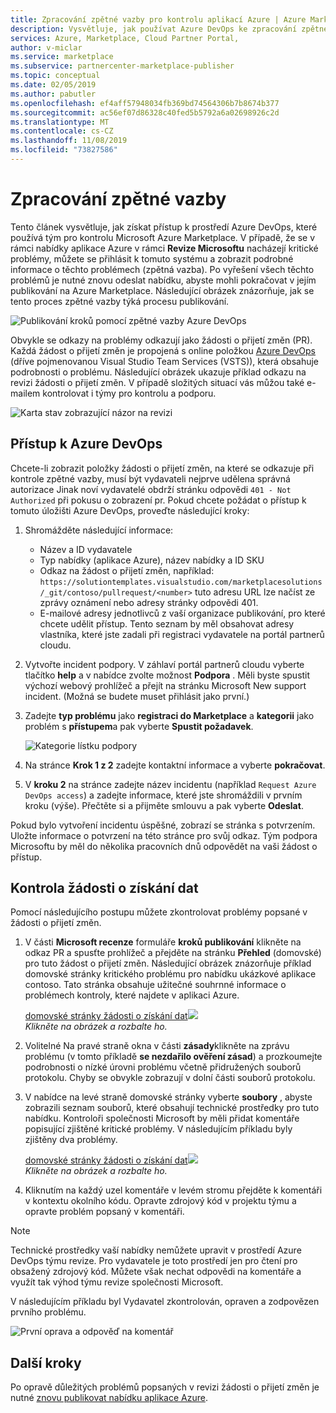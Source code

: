 ```yaml
---
title: Zpracování zpětné vazby pro kontrolu aplikací Azure | Azure Marketplace
description: Vysvětluje, jak používat Azure DevOps ke zpracování zpětné vazby k nabídkám aplikací Azure pro Azure Marketplace.
services: Azure, Marketplace, Cloud Partner Portal,
author: v-miclar
ms.service: marketplace
ms.subservice: partnercenter-marketplace-publisher
ms.topic: conceptual
ms.date: 02/05/2019
ms.author: pabutler
ms.openlocfilehash: ef4aff57948034fb369bd74564306b7b8674b377
ms.sourcegitcommit: ac56ef07d86328c40fed5b5792a6a02698926c2d
ms.translationtype: MT
ms.contentlocale: cs-CZ
ms.lasthandoff: 11/08/2019
ms.locfileid: "73827586"
---
```

# <a name="handling-review-feedback"></a>Zpracování zpětné vazby

Tento článek vysvětluje, jak získat přístup k prostředí Azure DevOps, které používá tým pro kontrolu Microsoft Azure Marketplace.  V případě, že se v rámci nabídky aplikace Azure v rámci **Revize Microsoftu** nacházejí kritické problémy, můžete se přihlásit k tomuto systému a zobrazit podrobné informace o těchto problémech (zpětná vazba).  Po vyřešení všech těchto problémů je nutné znovu odeslat nabídku, abyste mohli pokračovat v jejím publikování na Azure Marketplace.  Následující obrázek znázorňuje, jak se tento proces zpětné vazby týká procesu publikování.

![Publikování kroků pomocí zpětné vazby Azure DevOps](./media/pub-flow-vsts-access.png)

Obvykle se odkazy na problémy odkazují jako žádosti o přijetí změn (PR).  Každá žádost o přijetí změn je propojená s online položkou [Azure DevOps](https://azure.microsoft.com/services/devops/) (dříve pojmenovanou Visual Studio Team Services (VSTS)), která obsahuje podrobnosti o problému.  Následující obrázek ukazuje příklad odkazu na revizi žádosti o přijetí změn.  V případě složitých situací vás můžou také e-mailem kontrolovat i týmy pro kontrolu a podporu. 

![Karta stav zobrazující názor na revizi](./media/status-tab-ms-review.png)


## <a name="azure-devops-access"></a>Přístup k Azure DevOps

Chcete-li zobrazit položky žádosti o přijetí změn, na které se odkazuje při kontrole zpětné vazby, musí být vydavateli nejprve udělena správná autorizace  Jinak noví vydavatelé obdrží stránku odpovědi `401 - Not Authorized` při pokusu o zobrazení pr.  Pokud chcete požádat o přístup k tomuto úložišti Azure DevOps, proveďte následující kroky:

1. Shromážděte následující informace:
    - Název a ID vydavatele
    - Typ nabídky (aplikace Azure), název nabídky a ID SKU
    - Odkaz na žádost o přijetí změn, například: `https://solutiontemplates.visualstudio.com/marketplacesolutions/_git/contoso/pullrequest/<number>` tuto adresu URL lze načíst ze zprávy oznámení nebo adresy stránky odpovědi 401.
    - E-mailové adresy jednotlivců z vaší organizace publikování, pro které chcete udělit přístup.  Tento seznam by měl obsahovat adresy vlastníka, které jste zadali při registraci vydavatele na portál partnerů cloudu.
2. Vytvořte incident podpory.  V záhlaví portál partnerů cloudu vyberte tlačítko **help** a v nabídce zvolte možnost **Podpora** .  Měli byste spustit výchozí webový prohlížeč a přejít na stránku Microsoft New support incident.  (Možná se budete muset přihlásit jako první.)
3. Zadejte **typ problému** jako **registraci do Marketplace** a **kategorii** jako problém s **přístupem**a pak vyberte **Spustit požadavek**.

    ![Kategorie lístku podpory](./media/support-incident1.png)

4. Na stránce **Krok 1 z 2** zadejte kontaktní informace a vyberte **pokračovat**.
5. V **kroku 2** na stránce zadejte název incidentu (například `Request Azure DevOps access`) a zadejte informace, které jste shromáždili v prvním kroku (výše).  Přečtěte si a přijměte smlouvu a pak vyberte **Odeslat**.

Pokud bylo vytvoření incidentu úspěšné, zobrazí se stránka s potvrzením.  Uložte informace o potvrzení na této stránce pro svůj odkaz.  Tým podpora Microsoftu by měl do několika pracovních dnů odpovědět na vaši žádost o přístup.


## <a name="reviewing-the-pull-request"></a>Kontrola žádosti o získání dat 

Pomocí následujícího postupu můžete zkontrolovat problémy popsané v žádosti o přijetí změn.

1. V části **Microsoft recenze** formuláře **kroků publikování** klikněte na odkaz PR a spusťte prohlížeč a přejděte na stránku **Přehled** (domovské) pro tuto žádost o přijetí změn.  Následující obrázek znázorňuje příklad domovské stránky kritického problému pro nabídku ukázkové aplikace contoso.  Tato stránka obsahuje užitečné souhrnné informace o problémech kontroly, které najdete v aplikaci Azure.  

    
   [domovské stránky žádosti o získání dat![](./media/pr-home-page-thumb.png)](./media/pr-home-page.png)  <br/> *Klikněte na obrázek a rozbalte ho.*
    
2. Volitelné Na pravé straně okna v části **zásady**klikněte na zprávu problému (v tomto příkladě **se nezdařilo ověření zásad**) a prozkoumejte podrobnosti o nízké úrovni problému včetně přidružených souborů protokolu.  Chyby se obvykle zobrazují v dolní části souborů protokolu.

3. V nabídce na levé straně domovské stránky vyberte **soubory** , abyste zobrazili seznam souborů, které obsahují technické prostředky pro tuto nabídku.  Kontroloři společnosti Microsoft by měli přidat komentáře popisující zjištěné kritické problémy.  V následujícím příkladu byly zjištěny dva problémy. 

    
   [domovské stránky žádosti o získání dat![](./media/pr-files-page-thumb.png)](./media/pr-files-page.png)  <br/> *Klikněte na obrázek a rozbalte ho.*

4. Kliknutím na každý uzel komentáře v levém stromu přejděte k komentáři v kontextu okolního kódu.  Opravte zdrojový kód v projektu týmu a opravte problém popsaný v komentáři.

> [!Note]
> Technické prostředky vaší nabídky nemůžete upravit v prostředí Azure DevOps týmu revize.  Pro vydavatele je toto prostředí jen pro čtení pro obsažený zdrojový kód.  Můžete však nechat odpovědi na komentáře a využít tak výhod týmu revize společnosti Microsoft.

   V následujícím příkladu byl Vydavatel zkontrolován, opraven a zodpovězen prvního problému.

   ![První oprava a odpověď na komentář](./media/first-comment-reply.png)


## <a name="next-steps"></a>Další kroky

Po opravě důležitých problémů popsaných v revizi žádosti o přijetí změn je nutné [znovu publikovat nabídku aplikace Azure](./cpp-publish-offer.md).
